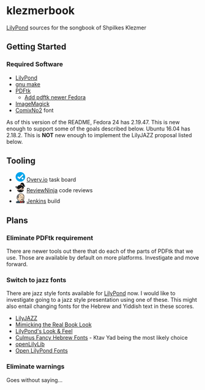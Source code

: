 # klezmerbook

[LilyPond](http://lilypond.org/) sources for the songbook of Shpilkes Klezmer

## Getting Started
### Required Software
* [LilyPond](http://lilypond.org/)
* [gnu make](http://www.gnu.org/software/make)
* [PDFtk](https://www.pdflabs.com/tools/pdftk-the-pdf-toolkit/)
  * [Add pdftk newer Fedora](https://ask.fedoraproject.org/en/question/73364/pdftk-substitute-for-fedora-21-and-22/)
* [ImageMagick](http://www.imagemagick.org/)
* [ComixNo2](http://culmus.sourceforge.net/fancy/index.html) font

As of this version of the README, Fedora 24 has 2.19.47. This is new enough to support some of the goals described
below. Ubuntu 16.04 has 2.18.2. This is **NOT** new enough to implement the LilyJAZZ proposal listed below.

## Tooling
* ![](images/overvio.png) [Overv.io](https://overv.io/dickschoeller/klezmerbook/) task board
* ![](images/reviewninja-25.png) [ReviewNinja](https://app.review.ninja/dickschoeller/klezmerbook) code reviews
* ![](images/jenkins-25.png) [Jenkins](http://www.schoellerfamily.org/jenkins/job/klezmerbook/) build

## Plans

### Eliminate PDFtk requirement

There are newer tools out there that do each of the parts of PDFtk that
we use. Those are available by default on more platforms. Investigate and
move forward.

### Switch to jazz fonts

There are jazz style fonts available for [LilyPond](http://lilypond.org/)
now. I would like to investigate going to a jazz style presentation using
one of these. This might also entail changing fonts for the Hebrew and
Yiddish text in these scores.

* [LilyJAZZ](http://lilypondblog.org/2013/09/lilypond-and-lilyjazz/)
* [Mimicking the Real Book Look](http://leighverlag.blogspot.ca/2015/12/mimicking-real-book-look.html)
* [LilyPond's Look & Feel](http://lilypondblog.org/2014/09/lilyponds-look-and-feel/)
* [Culmus Fancy Hebrew Fonts](http://culmus.sourceforge.net/fancy/index.html) - Ktav Yad being the most likely choice
* [openLilyLib](https://openlilylib.org/)
* [Open LilyPond Fonts](https://github.com/OpenLilyPondFonts)

### Eliminate warnings

Goes without saying...
